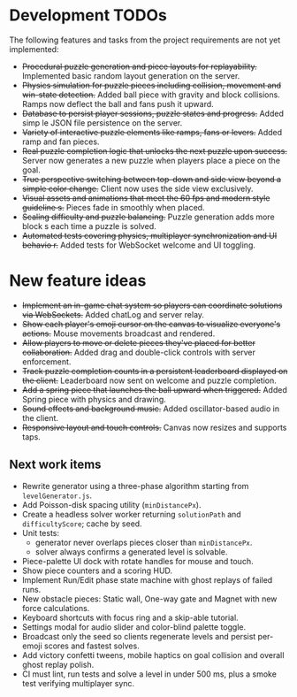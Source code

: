# Development TODOs

The following features and tasks from the project requirements are not yet implemented:

- ~~Procedural puzzle generation and piece layouts for replayability.~~ Implemented basic random layout generation on the server.
- ~~Physics simulation for puzzle pieces including collision, movement and win-state detection.~~ Added ball piece with gravity and block collisions. Ramps now deflect the ball and fans push it upward.
- ~~Database to persist player sessions, puzzle states and progress.~~ Added simp
le JSON file persistence on the server.
- ~~Variety of interactive puzzle elements like ramps, fans or levers.~~ Added ramp and fan pieces.
- ~~Real puzzle completion logic that unlocks the next puzzle upon success.~~ Server now generates a new puzzle when players place a piece on the goal.
- ~~True perspective switching between top-down and side view beyond a simple color change.~~ Client now uses the side view exclusively.
- ~~Visual assets and animations that meet the 60 fps and modern style guideline
s.~~ Pieces fade in smoothly when placed.
- ~~Scaling difficulty and puzzle balancing.~~ Puzzle generation adds more block
s each time a puzzle is solved.
- ~~Automated tests covering physics, multiplayer synchronization and UI behavio
r.~~ Added tests for WebSocket welcome and UI toggling.

# New feature ideas
- ~~Implement an in-game chat system so players can coordinate solutions via WebSockets.~~ Added chatLog and server relay.
- ~~Show each player's emoji cursor on the canvas to visualize everyone's actions.~~ Mouse movements broadcast and rendered.
- ~~Allow players to move or delete pieces they've placed for better collaboration.~~ Added drag and double-click controls with server enforcement.
- ~~Track puzzle completion counts in a persistent leaderboard displayed on the client.~~ Leaderboard now sent on welcome and puzzle completion.
- ~~Add a spring piece that launches the ball upward when triggered.~~ Added Spring piece with physics and drawing.
- ~~Sound effects and background music.~~ Added oscillator-based audio in the client.
- ~~Responsive layout and touch controls.~~ Canvas now resizes and supports taps.

## Next work items
- Rewrite generator using a three-phase algorithm starting from `levelGenerator.js`.
- Add Poisson-disk spacing utility (`minDistancePx`).
- Create a headless solver worker returning `solutionPath` and `difficultyScore`; cache by seed.
- Unit tests:
  - generator never overlaps pieces closer than `minDistancePx`.
  - solver always confirms a generated level is solvable.
- Piece-palette UI dock with rotate handles for mouse and touch.
- Show piece counters and a scoring HUD.
- Implement Run/Edit phase state machine with ghost replays of failed runs.
- New obstacle pieces: Static wall, One-way gate and Magnet with new force calculations.
- Keyboard shortcuts with focus ring and a skip-able tutorial.
- Settings modal for audio slider and color-blind palette toggle.
- Broadcast only the seed so clients regenerate levels and persist per-emoji scores and fastest solves.
- Add victory confetti tweens, mobile haptics on goal collision and overall ghost replay polish.
- CI must lint, run tests and solve a level in under 500 ms, plus a smoke test verifying multiplayer sync.
